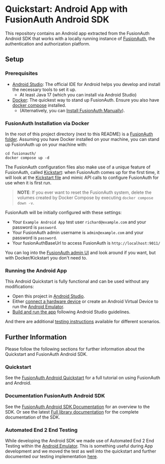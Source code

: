 # Quickstart: Android App with FusionAuth Android SDK

This repository contains an Android app extracted from the FusionAuth Android SDK that works with a locally running instance of [FusionAuth](https://fusionauth.io/), the authentication and authorization platform.

<!--
this and following tags, and the corresponding end tag, are used to delineate what is pulled into the FusionAuth docs site (the client libraries pages). Don't remove unless you also change the docs site.

Please also use ``` instead of indenting for code blocks. The backticks are translated correctly to adoc format.
-->

## Setup

### Prerequisites
<!--
tag::forDocSitePrerequisites[]
-->
- [Android Studio](https://developer.android.com/studio): The official IDE for Android helps you develop and install the necessary tools to set it up.
  - At least Java 17 (which you can install via Android Studio)
- [Docker](https://www.docker.com): The quickest way to stand up FusionAuth. Ensure you also have [docker compose](https://docs.docker.com/compose/) installed.
  - (Alternatively, you can [Install FusionAuth Manually](https://fusionauth.io/docs/v1/tech/installation-guide/)).
<!--
end::forDocSitePrerequisites[]
-->

### FusionAuth Installation via Docker
<!--
tag::forDocSiteDocker[]
-->
In the root of this project directory (next to this README) is a [FusionAuth folder](./fusionauth). Assuming you have Docker installed on your machine, you can stand up FusionAuth up on your machine with:

```
cd fusionauth/
docker compose up -d
```

The FusionAuth configuration files also make use of a unique feature of FusionAuth, called [Kickstart](https://fusionauth.io/docs/v1/tech/installation-guide/kickstart): when FusionAuth comes up for the first time, it will look at the [Kickstart file](./fusionauth/kickstart/kickstart.json) and mimic API calls to configure FusionAuth for use when it is first run. 

> **NOTE**: If you ever want to reset the FusionAuth system, delete the volumes created by Docker Compose by executing `docker compose down -v`. 

FusionAuth will be initially configured with these settings:

* Your `Example Android App` test user `richard@example.com` and your password is `password`.
* Your FusionAuth admin username is `admin@example.com` and your password is `password`.
* Your fusionAuthBaseUrl to access FusionAuth is `http://localhost:9011/`

You can log into the [FusionAuth admin UI](http://localhost:9011/admin) and look around if you want, but with Docker/Kickstart you don't need to.
<!--
end::forDocSiteDocker[]
-->
### Running the Android App
<!--
tag::forDocSiteRun[]
-->
This Android Quickstart is fully functional and can be used without any modifications:

- Open this project in [Android Studio](https://developer.android.com/studio).
- Either [connect a hardware device](https://developer.android.com/studio/run/device) or create an Android Virtual Device to run the [Android Emulator](https://developer.android.com/studio/run/emulator).
- [Build and run the app](https://developer.android.com/studio/run/) following Android Studio guidelines.

And there are additional [testing instructions](TESTING.md) available for different scenarios.
<!--
end::forDocSiteRun[]
-->
## Further Information

Please follow the following sections for further information about the Quickstart and FusionAuth Android SDK.

### Quickstart

See the [FusionAuth Android Quickstart](https://fusionauth.io/docs/quickstarts/quickstart-android-java-native-fusionauth-sdk/) for a full tutorial on using FusionAuth and Android.

### Documentation FusionAuth Android SDK

See the [FusionAuth Android SDK Documentation](https://fusionauth.io/docs/sdks/android-sdk) for an overview to the SDK. Or see the latest [Full library documentation](https://github.com/FusionAuth/fusionauth-android-sdk/blob/main/library/docs/index.md) for the complete documentation of the SDK.

### Automated End 2 End Testing

While developing the Android SDK we made use of Automated End 2 End Testing within the [Android Emulator](https://developer.android.com/studio/run/emulator). This is something useful during App development and we moved the test as well into the quickstart and further documented our testing implementation [here](TESTING.md).

<!--
Maintainer info on how to create the example App manually:

The example App is a copy from https://github.com/FusionAuth/fusionauth-android-sdk/tree/main/app by:

1. Create a new Android project with Kotlin and Gradle
2. copy the app/src folder from the sdk in to the app/ folder
3. copy the app/build.gradle.kts from the sdk in to the app/ folder
4. remove lint configuration for sarifReport from it
5. replace implementation(project(":library")) with implementation("io.fusionauth:fusionauth-android-sdk:0.1.1") and use accordingly the latest release version
6. copy the fusionauth/<latest version>/ from the sdk to fusionauth/
7. make sure gradlew is on the same version as the sdk by running e.g. ./gradlew wrapper --gradle-version 8.6
8. test the app by first starting fusionauth and then run the app.
9. once successful manually tested do a full End 2 End test by running ./gradlew clean connectedAndroidTest
10. once successful commit your changes
11. create a new tag according to the tag of the io.fusionauth:fusionauth-android-sdk e.g. 0.1.1
-->

